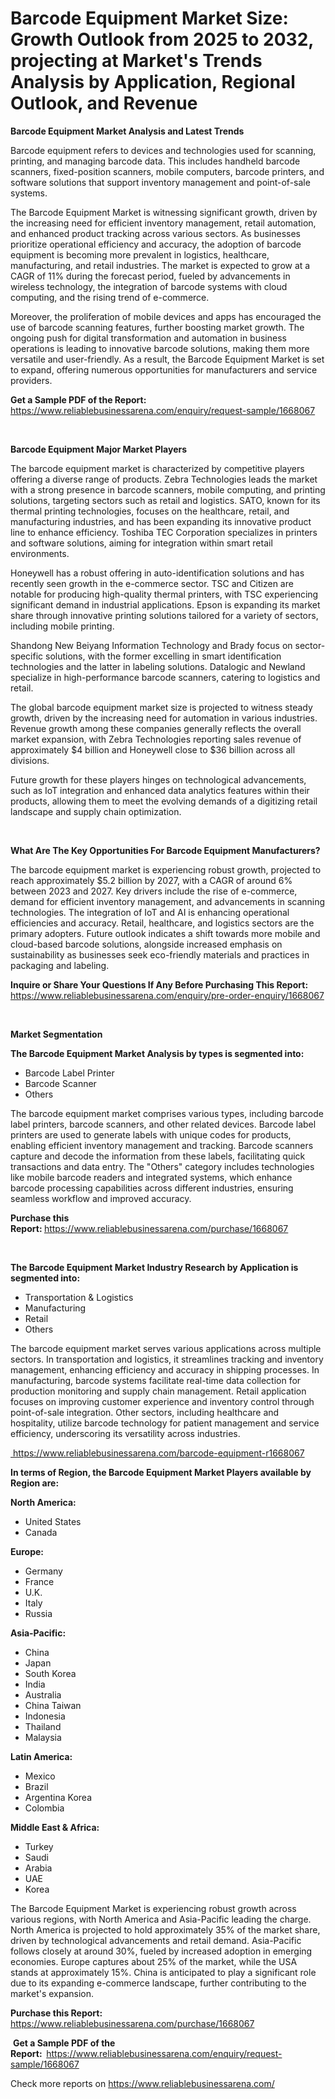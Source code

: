 <p><h1>Barcode Equipment Market Size: Growth Outlook from 2025 to 2032, projecting at Market's Trends Analysis by Application, Regional Outlook, and Revenue</h1></p><p><strong>Barcode Equipment Market Analysis and Latest Trends</strong></p>
<p><p>Barcode equipment refers to devices and technologies used for scanning, printing, and managing barcode data. This includes handheld barcode scanners, fixed-position scanners, mobile computers, barcode printers, and software solutions that support inventory management and point-of-sale systems. </p><p>The Barcode Equipment Market is witnessing significant growth, driven by the increasing need for efficient inventory management, retail automation, and enhanced product tracking across various sectors. As businesses prioritize operational efficiency and accuracy, the adoption of barcode equipment is becoming more prevalent in logistics, healthcare, manufacturing, and retail industries. The market is expected to grow at a CAGR of 11% during the forecast period, fueled by advancements in wireless technology, the integration of barcode systems with cloud computing, and the rising trend of e-commerce.</p><p>Moreover, the proliferation of mobile devices and apps has encouraged the use of barcode scanning features, further boosting market growth. The ongoing push for digital transformation and automation in business operations is leading to innovative barcode solutions, making them more versatile and user-friendly. As a result, the Barcode Equipment Market is set to expand, offering numerous opportunities for manufacturers and service providers.</p></p>
<p><strong>Get a Sample PDF of the Report:&nbsp;</strong> <a href="https://www.reliablebusinessarena.com/enquiry/request-sample/1668067?utm_campaign=3041&utm_medium=2&utm_source=Github&utm_content=ia&utm_term=06032025&utm_id=barcode-equipment">https://www.reliablebusinessarena.com/enquiry/request-sample/1668067</a></p>
<p>&nbsp;</p>
<p><strong>Barcode Equipment Major Market Players</strong></p>
<p><p>The barcode equipment market is characterized by competitive players offering a diverse range of products. Zebra Technologies leads the market with a strong presence in barcode scanners, mobile computing, and printing solutions, targeting sectors such as retail and logistics. SATO, known for its thermal printing technologies, focuses on the healthcare, retail, and manufacturing industries, and has been expanding its innovative product line to enhance efficiency. Toshiba TEC Corporation specializes in printers and software solutions, aiming for integration within smart retail environments.</p><p>Honeywell has a robust offering in auto-identification solutions and has recently seen growth in the e-commerce sector. TSC and Citizen are notable for producing high-quality thermal printers, with TSC experiencing significant demand in industrial applications. Epson is expanding its market share through innovative printing solutions tailored for a variety of sectors, including mobile printing.</p><p>Shandong New Beiyang Information Technology and Brady focus on sector-specific solutions, with the former excelling in smart identification technologies and the latter in labeling solutions. Datalogic and Newland specialize in high-performance barcode scanners, catering to logistics and retail.</p><p>The global barcode equipment market size is projected to witness steady growth, driven by the increasing need for automation in various industries. Revenue growth among these companies generally reflects the overall market expansion, with Zebra Technologies reporting sales revenue of approximately $4 billion and Honeywell close to $36 billion across all divisions.</p><p>Future growth for these players hinges on technological advancements, such as IoT integration and enhanced data analytics features within their products, allowing them to meet the evolving demands of a digitizing retail landscape and supply chain optimization.</p></p>
<p>&nbsp;</p>
<p><strong>What Are The Key Opportunities For Barcode Equipment Manufacturers?</strong></p>
<p><p>The barcode equipment market is experiencing robust growth, projected to reach approximately $5.2 billion by 2027, with a CAGR of around 6% between 2023 and 2027. Key drivers include the rise of e-commerce, demand for efficient inventory management, and advancements in scanning technologies. The integration of IoT and AI is enhancing operational efficiencies and accuracy. Retail, healthcare, and logistics sectors are the primary adopters. Future outlook indicates a shift towards more mobile and cloud-based barcode solutions, alongside increased emphasis on sustainability as businesses seek eco-friendly materials and practices in packaging and labeling.</p></p>
<p><strong>Inquire or Share Your Questions If Any Before Purchasing This Report:</strong> <a href="https://www.reliablebusinessarena.com/enquiry/pre-order-enquiry/1668067?utm_campaign=3041&utm_medium=2&utm_source=Github&utm_content=ia&utm_term=06032025&utm_id=barcode-equipment">https://www.reliablebusinessarena.com/enquiry/pre-order-enquiry/1668067</a></p>
<p>&nbsp;</p>
<p><strong>Market Segmentation</strong></p>
<p><strong>The Barcode Equipment Market Analysis by types is segmented into:</strong></p>
<p><ul><li>Barcode Label Printer</li><li>Barcode Scanner</li><li>Others</li></ul></p>
<p><p>The barcode equipment market comprises various types, including barcode label printers, barcode scanners, and other related devices. Barcode label printers are used to generate labels with unique codes for products, enabling efficient inventory management and tracking. Barcode scanners capture and decode the information from these labels, facilitating quick transactions and data entry. The "Others" category includes technologies like mobile barcode readers and integrated systems, which enhance barcode processing capabilities across different industries, ensuring seamless workflow and improved accuracy.</p></p>
<p><strong>Purchase this Report:&nbsp;</strong><a href="https://www.reliablebusinessarena.com/purchase/1668067?utm_campaign=3041&utm_medium=2&utm_source=Github&utm_content=ia&utm_term=06032025&utm_id=barcode-equipment">https://www.reliablebusinessarena.com/purchase/1668067</a></p>
<p>&nbsp;</p>
<p><strong>The Barcode Equipment Market Industry Research by Application is segmented into:</strong></p>
<p><ul><li>Transportation & Logistics</li><li>Manufacturing</li><li>Retail</li><li>Others</li></ul></p>
<p><p>The barcode equipment market serves various applications across multiple sectors. In transportation and logistics, it streamlines tracking and inventory management, enhancing efficiency and accuracy in shipping processes. In manufacturing, barcode systems facilitate real-time data collection for production monitoring and supply chain management. Retail application focuses on improving customer experience and inventory control through point-of-sale integration. Other sectors, including healthcare and hospitality, utilize barcode technology for patient management and service efficiency, underscoring its versatility across industries.</p></p>
<p><a href="https://www.reliablebusinessarena.com/barcode-equipment-r1668067?utm_campaign=3041&utm_medium=2&utm_source=Github&utm_content=ia&utm_term=06032025&utm_id=barcode-equipment">&nbsp;https://www.reliablebusinessarena.com/barcode-equipment-r1668067</a></p>
<p><strong>In terms of Region, the Barcode Equipment Market Players available by Region are:</strong></p>
<p>
    <p> <strong> North America: </strong>
        <ul>
            <li>United States</li>
            <li>Canada</li>
        </ul>
        </p> 
    <p> <strong> Europe: </strong>
        <ul>
            <li>Germany</li>
            <li>France</li>
            <li>U.K.</li>
            <li>Italy</li>
            <li>Russia</li>
        </ul>
        </p> 
    <p> <strong> Asia-Pacific: </strong>
        <ul>
            <li>China</li>
            <li>Japan</li>
            <li>South Korea</li>
            <li>India</li>
            <li>Australia</li>
            <li>China Taiwan</li>
            <li>Indonesia</li>
            <li>Thailand</li>
            <li>Malaysia</li>
        </ul>
        </p> 
    <p> <strong> Latin America: </strong>
        <ul>
            <li>Mexico</li>
            <li>Brazil</li>
            <li>Argentina Korea</li>
            <li>Colombia</li>
        </ul>
        </p> 
    <p> <strong> Middle East & Africa: </strong>
        <ul>
            <li>Turkey</li>
            <li>Saudi</li>
            <li>Arabia</li>
            <li>UAE</li>
            <li>Korea</li>
        </ul>
    </p>
    </p>
<p><p>The Barcode Equipment Market is experiencing robust growth across various regions, with North America and Asia-Pacific leading the charge. North America is projected to hold approximately 35% of the market share, driven by technological advancements and retail demand. Asia-Pacific follows closely at around 30%, fueled by increased adoption in emerging economies. Europe captures about 25% of the market, while the USA stands at approximately 15%. China is anticipated to play a significant role due to its expanding e-commerce landscape, further contributing to the market's expansion.</p></p>
<p><strong>Purchase this Report: </strong><a href="https://www.reliablebusinessarena.com/purchase/1668067?utm_campaign=3041&utm_medium=2&utm_source=Github&utm_content=ia&utm_term=06032025&utm_id=barcode-equipment">https://www.reliablebusinessarena.com/purchase/1668067</a></p>
<p>&nbsp;<strong>Get a Sample PDF of the Report:&nbsp;&nbsp;</strong><a href="https://www.reliablebusinessarena.com/enquiry/request-sample/1668067?utm_campaign=3041&utm_medium=2&utm_source=Github&utm_content=ia&utm_term=06032025&utm_id=barcode-equipment">https://www.reliablebusinessarena.com/enquiry/request-sample/1668067</a></p>
<p><strong></strong></p>
<p>Check more reports on <a href="https://www.reliablebusinessarena.com/?utm_campaign=3041&utm_medium=2&utm_source=Github&utm_content=ia&utm_term=06032025&utm_id=barcode-equipment">https://www.reliablebusinessarena.com/</a></p>